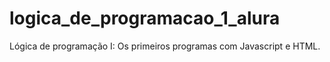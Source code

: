 # logica_de_programacao_1_alura
 Lógica de programação I: Os primeiros programas com Javascript e HTML.
